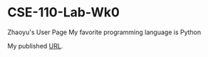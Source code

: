 # CSE-110-Lab-Wk0
Zhaoyu's User Page
My favorite programming language is Python

My published [URL](https://zhaoyutina.github.io/CSE-110-Lab-Wk0/).